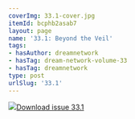 ```yaml
---
coverImg: 33.1-cover.jpg
itemId: bcphb2asab7
layout: page
name: '33.1: Beyond the Veil'
tags:
- hasAuthor: dreamnetwork
- hasTag: dream-network-volume-33
- hasTag: dreamnetwork
type: post
urlSlug: '33.1'
---
```

<img class="card-journal-img" src="../images/33.1-rect.jpg"/><a href="../files/pdfs/Volume_33/33.1_beyond_the_veil.pdf" download="">Download issue 33.1</a>